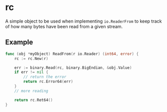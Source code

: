 # rc

A simple object to be used when implementing `io.ReaderFrom` to keep track of how many bytes
have been read from a given stream.

## Example

```go
func (obj *myObject) ReadFrom(r io.Reader) (int64, error) {
    rc := rc.New(r)

    err := binary.Read(rc, binary.BigEndian, &obj.Value)
    if err != nil {
        // return the error
        return rc.Error64(err)
    }
    // more reading

    return rc.Ret64()
}
